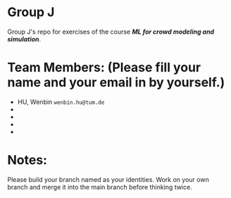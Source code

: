 # Group J
Group J's repo for exercises of the course ***ML for crowd modeling and simulation***.

# Team Members: (Please fill your name and your email in by yourself.)
 - HU, Wenbin ```wenbin.hu@tum.de``` 
 -
 -
 -
 -
 
# Notes:
Please build your branch named as your identities. Work on your own branch and merge it into the main branch before thinking twice. 

